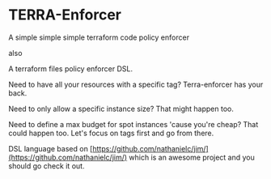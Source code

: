 # TERRA-Enforcer

A simple simple simple terraform code policy enforcer

also

A terraform files policy enforcer DSL.

Need to have all your resources with a specific tag? Terra-enforcer has your back.

Need to only allow a specific instance size? That might happen too.

Need to define a max budget for spot instances 'cause you're cheap? That could happen too. Let's focus on tags first and go from there. 

DSL language based on [https://github.com/nathanielc/jim/](https://github.com/nathanielc/jim/) which is an awesome project and you should go check it out. 
